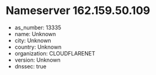 # Nameserver 162.159.50.109

* as_number: 13335
* name: Unknown
* city: Unknown
* country: Unknown
* organization: CLOUDFLARENET
* version: Unknown
* dnssec: true
